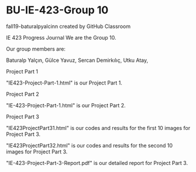 # BU-IE-423-Group 10
fall19-baturalpyalcinn created by GitHub Classroom

IE 423 Progress Journal
We are the Group 10.

Our group members are:

Baturalp Yalçın,
Gülce Yavuz,
Sercan Demirkılıç,
Utku Atay,

Project Part 1

"IE423-Project-Part-1.html" is our Project Part 1.

Project Part 2

"IE-423-Project-Part-1.html" is our Project Part 2.

Project Part 3

"IE423ProjectPart31.html" is our codes and results for the first 10 images for Project Part 3.

"IE423ProjectPart32.html" is our codes and results for the second 10 images for Project Part 3.

"IE-423-Project-Part-3-Report.pdf" is our detailed report for Project Part 3.
